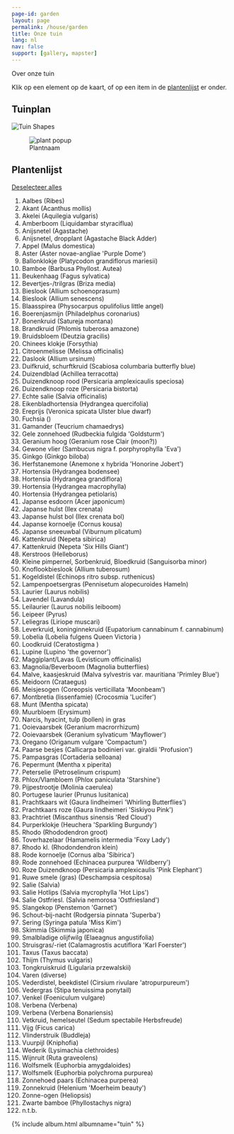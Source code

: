 ```yaml
---
page-id: garden
layout: page
permalink: /house/garden
title: Onze tuin
lang: nl
nav: false
support: [gallery, mapster]
---
```


Over onze tuin

Klik op een element op de kaart, of op een item in de <a href="#listheading">plantenlijst</a> er onder.

<div class="row">
<!-- responsive naast of onder elkaar -->

<div class="col">

<h2>Tuinplan</h2>

<img id="tuinplan" src="{{ '/assets/img/tuin/Tuinplanten.png' | relative_url }}" usemap="#tuin_map" alt="Tuin Shapes">

<!-- imagemap gemaakt met online free tool https://imagemap.org -->
<map name="tuin_map">

<!-- plantvak 1L -->

<area alt="96" coords="127,180,107,179,111,163,118,166,124,170,131,169,134,176" shape="poly" href="#"
onMouseOver="showpop(event,96);"
onMouseOut="hidepop(event);"
onMouseUp="togglepop(event,96);">

<area alt="34" coords="127,159,11" shape="circle" href="#"
onMouseOver="showpop(event,34);"
onMouseOut="hidepop(event);"
onMouseUp="togglepop(event,34);">

<area alt="63" coords="146,140,15" shape="circle" href="#"
onMouseOver="showpop(event,63);"
onMouseOut="hidepop(event);"
onMouseUp="togglepop(event,63);">

<area alt="34" coords="139,110,12" shape="circle" href="#"
onMouseOver="showpop(event,34);"
onMouseOut="hidepop(event);"
onMouseUp="togglepop(event,34);">

<area alt="19" coords="144,83,11" shape="circle" href="#"
onMouseOver="showpop(event,19);"
onMouseOut="hidepop(event);"
onMouseUp="togglepop(event,19);">

<area alt="30" coords="145,58,11" shape="circle" href="#"
onMouseOver="showpop(event,30);"
onMouseOut="hidepop(event);"
onMouseUp="togglepop(event,30);">

<area alt="4" coords="163,41,171,44,176,52,174,62,170,67,162,71,156,71,151,69,156,64,157,54,153,49,147,46,154,41" shape="poly" href="#"
onMouseOver="showpop(event,4);"
onMouseOut="hidepop(event);"
onMouseUp="togglepop(event,4);">

<area alt="65" coords="152,24,9" shape="circle" href="#"
onMouseOver="showpop(event,65);"
onMouseOut="hidepop(event);"
onMouseUp="togglepop(event,65);">

<area alt="112" coords="198,42,11" shape="circle" href="#"
onMouseOver="showpop(event,112);"
onMouseOut="hidepop(event);"
onMouseUp="togglepop(event,112);">

<area alt="97" coords="257,36,10" shape="circle" href="#"
onMouseOver="showpop(event,97);"
onMouseOut="hidepop(event);"
onMouseUp="togglepop(event,97);">

<area alt="61" coords="196,75,184,84,174,91,159,85,186,59,186,59" shape="poly" href="#"
onMouseOver="showpop(event,61);"
onMouseOut="hidepop(event);"
onMouseUp="togglepop(event,61);">

<area alt="8" coords="218,66,212,52,186,59,196,76" shape="poly" href="#"
onMouseOver="showpop(event,8);"
onMouseOut="hidepop(event);"
onMouseUp="togglepop(event,8);">

<area alt="18" coords="175,94,159,86,150,104,152,113,148,125,163,133,167,110,170,100" shape="poly" href="#"
onMouseOver="showpop(event,18);"
onMouseOut="hidepop(event);"
onMouseUp="togglepop(event,18);">

<area alt="23" coords="234,43,238,59,218,66,212,51,223,48,223,48" shape="poly" href="#"
onMouseOver="showpop(event,23);"
onMouseOut="hidepop(event);"
onMouseUp="togglepop(event,23);">

<area alt="16" href="#" coords="231,35,7" shape="circle"
onMouseOver="showpop(event,16);"
onMouseOut="hidepop(event);"
onMouseUp="togglepop(event,16);">

<area alt="58" href="#" coords="215,21,255,25,248,31,247,38,240,40,240,31,232,27,224,30" shape="poly"
onMouseOver="showpop(event,58);"
onMouseOut="hidepop(event);"
onMouseUp="togglepop(event,58);">

<area alt="32" href="#" coords="192,50,176,59,174,47,171,42,181,30,191,33,188,42" shape="poly"
onMouseOver="showpop(event,32);"
onMouseOut="hidepop(event);"
onMouseUp="togglepop(event,32);">

<area alt="83" href="#" coords="230,44,217,27,206,33,211,41,212,51" shape="poly"
onMouseOver="showpop(event,83);"
onMouseOut="hidepop(event);"
onMouseUp="togglepop(event,83);">

<area alt="8" href="#" coords="161,28,154,34,155,40,164,40,170,43,179,30" shape="poly"
onMouseOver="showpop(event,8);"
onMouseOut="hidepop(event);"
onMouseUp="togglepop(event,8;">

<area alt="26" href="#" coords="213,22,161,17,162,28,190,32,200,32,206,33,216,27" shape="poly"
onMouseOver="showpop(event,26);"
onMouseOut="hidepop(event);"
onMouseUp="togglepop(event,26);">

<area alt="36" coords="261,56,246,43,236,45,240,59" shape="poly" href="#"
onMouseOver="showpop(event,36);"
onMouseOut="hidepop(event);"
onMouseUp="togglepop(event,36);">

<!-- plantvak 1M -->

<area alt="7" coords="241,116,17" shape="circle" href="#"
onmouseover="showpop(event,7);"
onMouseOut="hidepop(event);"
onmouseup="togglepop(event,7);">

<area alt="70" coords="239,85,217,89,204,97,193,113,190,127,193,144,201,157,220,171,230,181,234,193,233,209,236,228,247,241,260,247,271,246,280,235,284,218,280,205,272,187,271,169,274,152,281,137,287,121,285,105,276,94,257,88,249,103,254,109,255,119,252,128,243,133,232,132,226,125,222,115,227,105,237,98,249,102,257,88,257,88,247,86" shape="poly" href="#"
onMouseOver="showpop(event,70);"
onMouseOut="hidepop(event);"
onMouseUp="togglepop(event,70);">

<!-- plantvak 1R -->

<area alt="37" coords="311,40,9" shape="circle" href="#"
onMouseOver="showpop(event,37);"
onMouseOut="hidepop(event);"
onMouseUp="togglepop(event,37);">

<area alt="37" coords="335,42,8" shape="circle" href="#"
onMouseOver="showpop(event,37);"
onMouseOut="hidepop(event);"
onMouseUp="togglepop(event,37);">

<area alt="37" coords="336,63,8" shape="circle" href="#"
onMouseOver="showpop(event,37);"
onMouseOut="hidepop(event);"
onMouseUp="togglepop(event,37);">

<area alt="103" coords="298,30,299,46,266,46,267,27" shape="poly" href="#"
onMouseOver="showpop(event,103);"
onMouseOut="hidepop(event);"
onMouseUp="togglepop(event,103);">

<area alt="22" coords="310,52,319,65,332,52,320,41" shape="poly" href="#"
onMouseOver="showpop(event,22);"
onMouseOut="hidepop(event);"
onMouseUp="togglepop(event,22);">

<area alt="34" coords="331,98,10" shape="circle" href="#"
onMouseOver="showpop(event,34);"
onMouseOut="hidepop(event);"
onMouseUp="togglepop(event,34);">

<area alt="85" coords="333,123,11" shape="circle" href="#"
onMouseOver="showpop(event,85);"
onMouseOut="hidepop(event);"
onMouseUp="togglepop(event,85);">

<area alt="101" coords="326,202,13" shape="circle" href="#"
onMouseOver="showpop(event,101);"
onMouseOut="hidepop(event);"
onMouseUp="togglepop(event,101);">

<area alt="75" coords="310,155,9" shape="circle" href="#"
onMouseOver="showpop(event,75);"
onMouseOut="hidepop(event);"
onMouseUp="togglepop(event,75);">

<area alt="110" href="#" coords="319,190,315,168,294,176,296,192,305,204,316,211,313,202,315,195" shape="poly"
onMouseOver="showpop(event,110);"
onMouseOut="hidepop(event);"
onMouseUp="togglepop(event,110);">

<area alt="3" href="#" coords="299,130,317,140,314,146,305,144,300,155,305,165,315,164,316,169,292,176,292,165,294,149" shape="poly"
onMouseOver="showpop(event,3);"
onMouseOut="hidepop(event);"
onMouseUp="togglepop(event,3);">

<area alt="46" href="#" coords="305,113,325,118,318,140,301,130" shape="poly"
onMouseOver="showpop(event,46);"
onMouseOut="hidepop(event);"
onMouseUp="togglepop(event,46);">

<area alt="79" href="#" coords="319,86,326,88,321,97,324,104,329,107,325,118,306,113" shape="poly"
onMouseOver="showpop(event,79);"
onMouseOut="hidepop(event);"
onMouseUp="togglepop(event,79);">

<area alt="78" href="#" coords="340,154,320,157,316,149,323,129,331,138,343,135" shape="poly"
onMouseOver="showpop(event,78);"
onMouseOut="hidepop(event);"
onMouseUp="togglepop(event,78);">

<area alt="103" href="#" coords="321,188,338,191,340,154,321,158,317,166" shape="poly"
onMouseOver="showpop(event,103);"
onMouseOut="hidepop(event);"
onMouseUp="togglepop(event,103);">

<!-- rechts van watermobile -->

<area alt="84" coords="318,243,300,253,310,263,317,260,320,250" shape="poly" href="#"
onMouseOver="showpop(event,84);"
onMouseOut="hidepop(event);"
onMouseUp="togglepop(event,84);">

<area alt="74" coords="210,251,7" shape="circle" href="#"
onMouseOver="showpop(event,74);"
onMouseOut="hidepop(event);"
onMouseUp="togglepop(event,74);">

<area alt="47" coords="191,226,190,244,203,249,209,242,217,244,222,244,216,237,204,230" shape="poly" href="#"
onMouseOver="showpop(event,47);"
onMouseOut="hidepop(event);"
onMouseUp="togglepop(event,47);">

<area alt="12" coords="212,267,236,269,232,256,223,246,220,249,218,256,212,261" shape="poly" href="#"
onMouseOver="showpop(event,12);"
onMouseOut="hidepop(event);"
onMouseUp="togglepop(event,12);">

<area alt="93" coords="187,261,210,264,209,258,204,255,201,251,189,247" shape="poly" href="#"
onMouseOver="showpop(event,93);"
onMouseOut="hidepop(event);"
onMouseUp="togglepop(event,93);">

<area alt="96" href="#" coords="344,67,343,95,338,88,324,86,321,70,327,67,332,71,340,71" shape="poly"
onMouseOver="showpop(event,96);"
onMouseOut="hidepop(event);"
onMouseUp="togglepop(event,96);">

<area alt="96" href="#" coords="329,108 342,101 341,119 326,116 " shape="poly"
onMouseOver="showpop(event,96);"
onMouseOut="hidepop(event);"
onMouseUp="togglepop(event,96);">

<!-- plantvak 2L -->

<area alt="15" href="#" coords="221,279,4" shape="circle"
onMouseOver="showpop(event,15);"
onMouseOut="hidepop(event);"
onMouseUp="togglepop(event,15);">

<area alt="15" href="#" coords="230,276,5" shape="circle"
onMouseOver="showpop(event,15);"
onMouseOut="hidepop(event);"
onMouseUp="togglepop(event,15);">

<area alt="111" href="#" coords="196,282,7" shape="circle"
onMouseOver="showpop(event,111);"
onMouseOut="hidepop(event);"
onMouseUp="togglepop(event,111);">

<area alt="51" href="#" coords="183,308,198,308,213,294,213,272,197,271,205,281,203,288,195,291,186,282" shape="poly"
onMouseOver="showpop(event,51);"
onMouseOut="hidepop(event);"
onMouseUp="togglepop(event,51);">

<area alt="32" href="#" coords="209,330,198,308,182,308,181,332,196,332" shape="poly"
onMouseOver="showpop(event,32);"
onMouseOut="hidepop(event);"
onMouseUp="togglepop(event,32);">

<area alt="3" href="#" coords="223,301,203,319,198,307,213,296" shape="poly"
onMouseOver="showpop(event,3);"
onMouseOut="hidepop(event);"
onMouseUp="togglepop(event,3);">

<area alt="47" href="#" coords="210,330,220,327,228,320,233,313,235,306,223,301,204,319" shape="poly"
onMouseOver="showpop(event,47);"
onMouseOut="hidepop(event);"
onMouseUp="togglepop(event,47);">

<area alt="8" href="#" coords="237,282,214,286,212,296,235,306" shape="poly"
onMouseOver="showpop(event,8);"
onMouseOut="hidepop(event);"
onMouseUp="togglepop(event,8);">

<area alt="15" href="#" coords="237,274,215,272,215,286,237,282" shape="poly"
onMouseOver="showpop(event,15);"
onMouseOut="hidepop(event);"
onMouseUp="togglepop(event,15);">

<!-- links van deur -->

<area alt="112" href="#" coords="218,363,11" shape="circle"
onMouseOver="showpop(event,112);"
onMouseOut="hidepop(event);"
onMouseUp="togglepop(event,112);">

<area alt="52" href="#" coords="181,359,181,366,206,367,206,357" shape="poly"
onMouseOver="showpop(event,52);"
onMouseOut="hidepop(event);"
onMouseUp="togglepop(event,52);">

<area alt="23" href="#" coords="250,369,233,357,233,368" shape="poly"
onMouseOver="showpop(event,23);"
onMouseOut="hidepop(event);"
onMouseUp="togglepop(event,23);">

<!-- plantvak 2R -->

<area alt="41" coords="302,265,9" shape="circle" href="#"
onMouseOver="showpop(event,41);"
onMouseOut="hidepop(event);"
onMouseUp="togglepop(event,41);">

<area alt="98" coords="328,246,7" shape="circle" href="#"
onMouseOver="showpop(event,98);"
onMouseOut="hidepop(event);"
onMouseUp="togglepop(event,98);">

<area alt="85" coords="327,285,12" shape="circle" href="#"
onMouseOver="showpop(event,85);"
onMouseOut="hidepop(event);"
onMouseUp="togglepop(event,85);">

<area alt="43" coords="281,363,7" shape="circle" href="#"
onMouseOver="showpop(event,43);"
onMouseOut="hidepop(event);"
onMouseUp="togglepop(event,43);">

<area alt="40" coords="338,349,333,355,334,365,337,375,343,371,347,363,345,352" shape="poly" href="#"
onMouseOver="showpop(event,40);"
onMouseOut="hidepop(event);"
onMouseUp="togglepop(event,40);">

<area alt="118" coords="334,264,333,257,312,261,309,274,319,274,328,271,336,274" shape="poly" href="#"
onMouseOver="showpop(event,118);"
onMouseOut="hidepop(event);"
onMouseUp="togglepop(event,118);">

<area alt="84" coords="317,245,297,254,313,259,329,257,321,252" shape="poly" href="#"
onMouseOver="showpop(event,84);"
onMouseOut="hidepop(event);"
onMouseUp="togglepop(event,84);">

<area alt="12" coords="280,271,290,261,296,274" shape="poly" href="#"
onMouseOver="showpop(event,12);"
onMouseOut="hidepop(event);"
onMouseUp="togglepop(event,12);">

<area alt="43" coords="280,285,7" shape="circle" href="#"
onMouseOver="showpop(event,43);"
onMouseOut="hidepop(event);"
onMouseUp="togglepop(event,43);">

<area alt="9" href="#" coords="278,312,287,313,293,318,302,307,306,298,288,295,288,294" shape="poly"
onMouseOver="showpop(event,9);"
onMouseOut="hidepop(event);"
onMouseUp="togglepop(event,9);">

<area alt="79" href="#" coords="302,279,290,293,307,296,315,279" shape="poly"
onMouseOver="showpop(event,79);"
onMouseOut="hidepop(event);"
onMouseUp="togglepop(event,79);">

<area alt="36" href="#" coords="322,296,315,314,302,311,312,290" shape="poly"
onMouseOver="showpop(event,36);"
onMouseOut="hidepop(event);"
onMouseUp="togglepop(event,36);">

<area alt="104" href="#" coords="337,310,318,314,324,300,336,296" shape="poly"
onMouseOver="showpop(event,104);"
onMouseOut="hidepop(event);"
onMouseUp="togglepop(event,104);">

<area alt="58" coords="338,318,338,331,324,328,319,312,337,307" shape="poly" href="#"
onMouseOver="showpop(event,58);"
onMouseOut="hidepop(event);"
onMouseUp="togglepop(event,58);">

<area alt="52" href="#" coords="304,344,302,373,317,373,316,343" shape="poly"
onMouseOver="showpop(event,52);"
onMouseOut="hidepop(event);"
onMouseUp="togglepop(event,52);">

<area alt="37" href="#" coords="333,356,319,356,319,374,336,374,333,366" shape="poly"
onMouseOver="showpop(event,37);"
onMouseOut="hidepop(event);"
onMouseUp="togglepop(event,37);">

<area alt="110" href="#" coords="337,331,325,330,319,341,319,355,333,355,334,347" shape="poly"
onMouseOver="showpop(event,110);"
onMouseOut="hidepop(event);"
onMouseUp="togglepop(event,110);">

<area alt="83" href="#" coords="291,357,287,371,302,372,302,358" shape="poly"
onMouseOver="showpop(event,83);"
onMouseOut="hidepop(event);"
onMouseUp="togglepop(event,83);">

<area alt="93" href="#" coords="289,329,275,343,289,357,303,358,303,344,296,340" shape="poly"
onMouseOver="showpop(event,93);"
onMouseOut="hidepop(event);"
onMouseUp="togglepop(event,93);">

<area alt="66" href="#" coords="265,301,278,305,270,315,267,325,272,332,282,334,275,343,259,325,259,316" shape="poly"
onMouseOver="showpop(event,66);"
onMouseOut="hidepop(event);"
onMouseUp="togglepop(event,66);">

<area alt="112" href="#" coords="280,323,10" shape="circle"
onMouseOver="showpop(event,112);"
onMouseOut="hidepop(event);"
onMouseUp="togglepop(event,112);">

<area alt="44" href="#" coords="307,327,16" shape="circle"
onMouseOver="showpop(event,44);"
onMouseOut="hidepop(event);"
onMouseUp="togglepop(event,44);">

<area alt="94" href="#" coords="272,282,264,301,279,305,300,277,287,276,288,282,283,288,276,287" shape="poly"
onMouseOver="showpop(event,94);"
onMouseOut="hidepop(event);"
onMouseUp="togglepop(event,94);">

<area alt="57" href="#" coords="262,351,276,343,259,324,258,338" shape="poly"
onMouseOver="showpop(event,57);"
onMouseOut="hidepop(event);"
onMouseUp="togglepop(event,57);">

<area alt="46" href="#" coords="272,367,273,360,280,355,288,357,276,344,261,351" shape="poly"
onMouseOver="showpop(event,46);"
onMouseOut="hidepop(event);"
onMouseUp="togglepop(event,46);">

<!-- plantvak 3L -->

<area alt="42" href="#" coords="108,378,7" shape="circle"
onMouseOver="showpop(event,42);"
onMouseOut="hidepop(event);"
onMouseUp="togglepop(event,42);">

<area alt="88" href="#" coords="155,385,7" shape="circle"
onMouseOver="showpop(event,88);"
onMouseOut="hidepop(event);"
onMouseUp="togglepop(event,88);">

<area alt="53" href="#" coords="178,380,7" shape="circle"
onMouseOver="showpop(event,53);"
onMouseOut="hidepop(event);"
onMouseUp="togglepop(event,53);">

<area alt="27" href="#" coords="199,385,7" shape="circle"
onMouseOver="showpop(event,27);"
onMouseOut="hidepop(event);"
onMouseUp="togglepop(event,27);">

<area alt="43" href="#" coords="247,379,7" shape="circle"
onMouseOver="showpop(event,43);"
onMouseOut="hidepop(event);"
onMouseUp="togglepop(event,43);">

<area alt="71" href="#" coords="130,377,118,375,114,384,106,387,111,398,128,389" shape="poly"
onMouseOver="showpop(event,71);"
onMouseOut="hidepop(event);"
onMouseUp="togglepop(event,71);">

<area alt="83" href="#" coords="117,409,112,398,129,391,131,408" shape="poly"
onMouseOver="showpop(event,83);"
onMouseOut="hidepop(event);"
onMouseUp="togglepop(event,83);">

<area alt="8" href="#" coords="131,390,133,409,140,410,146,392" shape="poly"
onMouseOver="showpop(event,8);"
onMouseOut="hidepop(event);"
onMouseUp="togglepop(event,8);">

<area alt="6" href="#" coords="164,410,148,393,143,409" shape="poly"
onMouseOver="showpop(event,6);"
onMouseOut="hidepop(event);"
onMouseUp="togglepop(event,6);">

<area alt="49" href="#" coords="181,410,183,402,172,401,162,393,155,396,167,410" shape="poly"
onMouseOver="showpop(event,49);"
onMouseOut="hidepop(event);"
onMouseUp="togglepop(event,49);">

<area alt="107" href="#" coords="171,387,164,392,165,398,173,401,181,400,187,398,188,391,182,387" shape="poly"
onMouseOver="showpop(event,107);"
onMouseOut="hidepop(event);"
onMouseUp="togglepop(event,107);">

<area alt="115" href="#" coords="205,402,9" shape="circle"
onMouseOver="showpop(event,115);"
onMouseOut="hidepop(event);"
onMouseUp="togglepop(event,115);">

<area alt="62" href="#" coords="184,370,182,375,186,380,184,385,192,386,193,379,200,378,200,371" shape="poly"
onMouseOver="showpop(event,62);"
onMouseOut="hidepop(event);"
onMouseUp="togglepop(event,62);">

<area alt="54" href="#" coords="255,413,253,437,273,438,275,425,274,412" shape="poly"
onMouseOver="showpop(event,54);"
onMouseOut="hidepop(event);"
onMouseUp="togglepop(event,54);">

<area alt="21" href="#" coords="247,388,255,412,274,411,270,401,259,382" shape="poly"
onMouseOver="showpop(event,21);"
onMouseOut="hidepop(event);"
onMouseUp="togglepop(event,21);">

<!-- plantvak 3R -->

<area alt="80" href="#" coords="335,431,8" shape="circle"
onMouseOver="showpop(event,80);"
onMouseOut="hidepop(event);"
onMouseUp="togglepop(event,80);">

<area alt="75" href="#" coords="328,390,8" shape="circle"
onMouseOver="showpop(event,75);"
onMouseOut="hidepop(event);"
onMouseUp="togglepop(event,75);">

<area alt="57" href="#" coords="297,391,303,378,277,376,285,385" shape="poly"
onMouseOver="showpop(event,57);"
onMouseOut="hidepop(event);"
onMouseUp="togglepop(event,57);">

<area alt="84" href="#" coords="320,391,298,388,297,392,315,396,321,400,324,396" shape="poly"
onMouseOver="showpop(event,84);"
onMouseOut="hidepop(event);"
onMouseUp="togglepop(event,84);">

<area alt="8" href="#" coords="324,380,303,378,299,388,319,391" shape="poly"
onMouseOver="showpop(event,8);"
onMouseOut="hidepop(event);"
onMouseUp="togglepop(event,8);">

<area alt="122" href="#" coords="328,410,341,410,342,424,328,422" shape="poly"
onMouseOver="showpop(event,122);"
onMouseOut="hidepop(event);"
onMouseUp="togglepop(event,122);">

<area alt="84" href="#" coords="308,436,319,434,326,429,328,434,333,439,315,438" shape="poly"
onMouseOver="showpop(event,84);"
onMouseOut="hidepop(event);"
onMouseUp="togglepop(event,84);">

<area alt="48" href="#" coords="340,394,324,400,327,411,342,410" shape="poly"
onMouseOver="showpop(event,48);"
onMouseOut="hidepop(event);"
onMouseUp="togglepop(event,48);">

<area alt="11" href="#" coords="314,481,309,485,299,476,294,470,290,459,289,449,294,443,300,438,304,438,336,438,332,445,301,443,294,459,301,469" shape="poly"
onMouseOver="showpop(event,11);"
onMouseOut="hidepop(event);"
onMouseUp="togglepop(event,11);">

<!-- plantvak 4L -->

<area alt="116" title="116" href="#" coords="97,424,83,419,79,425,70,427,68,440,91,447" shape="poly"
onMouseOver="showpop(event,116);"
onMouseOut="hidepop(event);"
onMouseUp="togglepop(event,116);">

<area alt="116" title="116" href="#" coords="52,637,38,634,51,556,65,559,56,595,53,615" shape="poly"
onMouseOver="showpop(event,116);"
onMouseOut="hidepop(event);"
onMouseUp="togglepop(event,116);">

<area alt="85" href="#" coords="70,474,13" shape="circle"
onMouseOver="showpop(event,85);"
onMouseOut="hidepop(event);"
onMouseUp="togglepop(event,85);">

<area alt="85" href="#" coords="67,494,12" shape="circle"
onMouseOver="showpop(event,85);"
onMouseOut="hidepop(event);"
onMouseUp="togglepop(event,85);">

<area alt="56" href="#" coords="72,386,66,427,76,426,83,415,84,400,81,388" shape="poly"
onMouseOver="showpop(event,56);"
onMouseOut="hidepop(event);"
onMouseUp="togglepop(event,56);">

<area alt="33" href="#" coords="97,424,98,409,97,392,87,380,77,376,76,384,85,391,85,406,84,418" shape="poly"
onMouseOver="showpop(event,33);"
onMouseOut="hidepop(event);"
onMouseUp="togglepop(event,33);">

<area alt="104" href="#" coords="52,554,64,558,79,499,74,503" shape="poly"
onMouseOver="showpop(event,104);"
onMouseOut="hidepop(event);"
onMouseUp="togglepop(event,104);">

<area alt="36" href="#" coords="50,557,73,506,65,507,57,501" shape="poly"
onMouseOver="showpop(event,36);"
onMouseOut="hidepop(event);"
onMouseUp="togglepop(event,36);">

<area alt="48" href="#" coords="68,440,91,448,85,465,66,459" shape="poly"
onMouseOver="showpop(event,48);"
onMouseOut="hidepop(event);"
onMouseUp="togglepop(event,48);">

<area alt="33" href="#" coords="54,694,56,680,55,663,52,647,50,635,36,633,29,675,39,678,45,684,45,690" shape="poly"
onMouseOver="showpop(event,33);"
onMouseOut="hidepop(event);"
onMouseUp="togglepop(event,33);">

<area alt="40" href="#" coords="22,719,37,714,48,706,55,695,44,690,39,696,33,697,26,693" shape="poly"
onMouseOver="showpop(event,40);"
onMouseOut="hidepop(event);"
onMouseUp="togglepop(event,40);">

<area alt="20" href="#" coords="35,686,8" shape="circle"
onMouseOver="showpop(event,20);"
onMouseOut="hidepop(event);"
onMouseUp="togglepop(event,20);">

<!-- plantvak 4M -->

<area alt="12" href="#" coords="215,461,215,451,252,449,251,457" shape="poly"
onMouseOver="showpop(event,12);"
onMouseOut="hidepop(event);"
onMouseUp="togglepop(event,12);">

<area alt="64" href="#" coords="273,442,264,458,264,458,251,457,252,441" shape="poly"
onMouseOver="showpop(event,64);"
onMouseOut="hidepop(event);"
onMouseUp="togglepop(event,64);">

<area alt="78" href="#" coords="233,438,235,450,214,451,214,437" shape="poly"
onMouseOver="showpop(event,78);"
onMouseOut="hidepop(event);"
onMouseUp="togglepop(event,78);">

<area alt="3" href="#" coords="252,439,251,448,234,450,233,439" shape="poly"
onMouseOver="showpop(event,3);"
onMouseOut="hidepop(event);"
onMouseUp="togglepop(event,3);">

<area alt="98" href="#" coords="225,485,7" shape="circle"
onMouseOver="showpop(event,98);"
onMouseOut="hidepop(event);"
onMouseUp="togglepop(event,98);">

<area alt="5" href="#" coords="245,495,241,476,229,478,234,487,232,494" shape="poly"
onMouseOver="showpop(event,5);"
onMouseOut="hidepop(event);"
onMouseUp="togglepop(event,5);">

<area alt="110" href="#" coords="261,497,264,476,244,474,246,496" shape="poly"
onMouseOver="showpop(event,110);"
onMouseOut="hidepop(event);"
onMouseUp="togglepop(event,110);">

<area alt="79" href="#" coords="281,481,274,497,262,495,266,476" shape="poly"
onMouseOver="showpop(event,79);"
onMouseOut="hidepop(event);"
onMouseUp="togglepop(event,79);">

<area alt="48" href="#" coords="306,510,301,499,294,489,284,482,276,497,288,496,298,506,299,512" shape="poly"
onMouseOver="showpop(event,48);"
onMouseOut="hidepop(event);"
onMouseUp="togglepop(event,48);">

<area alt="57" href="#" coords="286,573,272,572,272,558,289,557,297,559,292,567" shape="poly"
onMouseOver="showpop(event,57);"
onMouseOut="hidepop(event);"
onMouseUp="togglepop(event,57);">

<area alt="40" href="#" coords="292,545,273,535,272,559,288,557" shape="poly"
onMouseOver="showpop(event,40);"
onMouseOut="hidepop(event);"
onMouseUp="togglepop(event,40);">

<area alt="29" href="#" coords="307,519,307,531,303,545,299,558,288,555,292,545,273,535,273,522,280,529,286,535,294,532,297,521,297,510,305,508" shape="poly"
onMouseOver="showpop(event,29);"
onMouseOut="hidepop(event);"
onMouseUp="togglepop(event,29);">

<area alt="121" href="#" coords="276,515,277,525,283,532,292,532,295,523,297,513,294,503,291,497,285,495,280,498,277,507" shape="poly"
onMouseOver="showpop(event,121);"
onMouseOut="hidepop(event);"
onMouseUp="togglepop(event,121);">

<!-- plantvak 4R -->

<area alt="55" href="#" coords="342,478,347,466,348,452,345,443,340,437,334,441,331,449,331,466,335,477" shape="poly"
onMouseOver="showpop(event,55);"
onMouseOut="hidepop(event);"
onMouseUp="togglepop(event,55);">

<area alt="80" href="#" coords="342,489,7" shape="circle"
onMouseOver="showpop(event,80);"
onMouseOut="hidepop(event);"
onMouseUp="togglepop(event,80);">

<area alt="57" href="#" coords="326,519,333,519,333,507,337,495,332,488,322,491,319,499" shape="poly"
onMouseOver="showpop(event,57);"
onMouseOut="hidepop(event);"
onMouseUp="togglepop(event,57);">

<area alt="55" href="#" coords="342,536,348,528,350,510,345,493,336,494,334,511,332,521,335,531" shape="poly"
onMouseOver="showpop(event,55);"
onMouseOut="hidepop(event);"
onMouseUp="togglepop(event,55);">

<area alt="10" href="#" coords="336,542,330,549,329,562,331,574,338,582,344,575,348,562,346,549,342,542" shape="poly"
onMouseOver="showpop(event,10);"
onMouseOut="hidepop(event);"
onMouseUp="togglepop(event,10);">

<area alt="11" href="#" coords="357,655,355,547,346,548,347,655" shape="poly"
onMouseOver="showpop(event,11);"
onMouseOut="hidepop(event);"
onMouseUp="togglepop(event,11);">

<area alt="117" href="#" coords="321,579,312,569,323,549,327,537,326,523,332,521,339,537,331,542,328,553,328,564,332,575" shape="poly"
onMouseOver="showpop(event,117);"
onMouseOut="hidepop(event);"
onMouseUp="togglepop(event,117);">

<area alt="106" href="#" coords="309,610,321,602,340,607,340,637,318,640" shape="poly"
onMouseOver="showpop(event,106);"
onMouseOut="hidepop(event);"
onMouseUp="togglepop(event,106);">

<area alt="32" href="#" coords="320,580,332,575,339,582,340,609,320,601" shape="poly"
onMouseOver="showpop(event,32);"
onMouseOut="hidepop(event);"
onMouseUp="togglepop(event,32);">

<!-- plantvak 5M -->

<area alt="42" href="#" coords="101,497,7" shape="circle"
onMouseOver="showpop(event,42);"
onMouseOut="hidepop(event);"
onMouseUp="togglepop(event,42);">

<area alt="85" href="#" coords="94,581,13" shape="circle"
onMouseOver="showpop(event,85);"
onMouseOut="hidepop(event);"
onMouseUp="togglepop(event,85);">

<area alt="85" href="#" coords="94,599,12" shape="circle"
onMouseOver="showpop(event,85);"
onMouseOut="hidepop(event);"
onMouseUp="togglepop(event,85);">

<area alt="85" href="#" coords="91,656,10" shape="circle"
onMouseOver="showpop(event,85);"
onMouseOut="hidepop(event);"
onMouseUp="togglepop(event,85);">

<area alt="87" href="#" coords="115,679,7" shape="circle"
onMouseOver="showpop(event,87);"
onMouseOut="hidepop(event);"
onMouseUp="togglepop(event,87);">

<area alt="104" href="#" coords="103,551,95,555,88,562,84,572,92,566,101,569" shape="poly"
onMouseOver="showpop(event,104);"
onMouseOut="hidepop(event);"
onMouseUp="togglepop(event,104);">

<area alt="104" href="#" coords="73,627,90,627,91,610,81,603,75,604" shape="poly"
onMouseOver="showpop(event,104);"
onMouseOut="hidepop(event);"
onMouseUp="togglepop(event,104);">

<area alt="25" href="#" coords="99,647,100,609,90,611,90,642" shape="poly"
onMouseOver="showpop(event,25);"
onMouseOut="hidepop(event);"
onMouseUp="togglepop(event,25);">

<area alt="117" href="#" coords="81,578,74,605,81,600,85,588" shape="poly"
onMouseOver="showpop(event,117);"
onMouseOut="hidepop(event);"
onMouseUp="togglepop(event,117);">

<area alt="48" href="#" coords="77,661,82,659,81,650,85,645,90,644,90,627,72,626,72,642,74,653" shape="poly"
onMouseOver="showpop(event,48);"
onMouseOut="hidepop(event);"
onMouseUp="togglepop(event,48);">

<area alt="71" href="#" coords="107,684,108,674,98,673,98,663,90,665,83,662,81,659,77,662,83,671,94,679" shape="poly"
onMouseOver="showpop(event,71);"
onMouseOut="hidepop(event);"
onMouseUp="togglepop(event,71);">

<!-- plantvak 5R -->

<area alt="57" href="#" coords="272,602,286,603,294,622,270,627" shape="poly"
onMouseOver="showpop(event,57);"
onMouseOut="hidepop(event);"
onMouseUp="togglepop(event,57);">

<area alt="114" href="#" coords="283,668,292,671,296,659,299,639,294,621,282,624" shape="poly"
onMouseOver="showpop(event,114);"
onMouseOut="hidepop(event);"
onMouseUp="togglepop(event,114);">

<area alt="71" href="#" coords="270,665,269,680,262,680,266,687,264,691,272,690,283,684,288,677,292,671,283,668" shape="poly"
onMouseOver="showpop(event,71);"
onMouseOut="hidepop(event);"
onMouseUp="togglepop(event,71);">

<area alt="80" href="#" coords="276,646,6" shape="circle"
onMouseOver="showpop(event,80);"
onMouseOut="hidepop(event);"
onMouseUp="togglepop(event,80);">

<area alt="2" href="#" coords="283,668,269,666,270,650,276,652,281,649,282,642,277,640,270,641,270,626,282,625" shape="poly"
onMouseOver="showpop(event,2);"
onMouseOut="hidepop(event);"
onMouseUp="togglepop(event,2);">

<area alt="87" href="#" coords="259,686,7" shape="circle"
onMouseOver="showpop(event,87);"
onMouseOut="hidepop(event);"
onMouseUp="togglepop(event,87);">

<!-- plantvak 6M -->

<area alt="35" href="#" coords="202,745,11" shape="circle"
onMouseOver="showpop(event,35);"
onMouseOut="hidepop(event);"
onMouseUp="togglepop(event,35);">

<area alt="43" href="#" coords="99,712,6" shape="circle"
onMouseOver="showpop(event,43);"
onMouseOut="hidepop(event);"
onMouseUp="togglepop(event,43);">

<area alt="75" href="#" coords="181,735,7" shape="circle"
onMouseOver="showpop(event,75);"
onMouseOut="hidepop(event);"
onMouseUp="togglepop(event,75);">

<area alt="75" href="#" coords="161,722,7" shape="circle"
onMouseOver="showpop(event,75);"
onMouseOut="hidepop(event);"
onMouseUp="togglepop(event,75);">

<area alt="106" href="#" coords="176,711,7" shape="circle"
onMouseOver="showpop(event,106);"
onMouseOut="hidepop(event);"
onMouseUp="togglepop(event,106);">

<area alt="106" href="#" coords="219,720,7" shape="circle"
onMouseOver="showpop(event,106);"
onMouseOut="hidepop(event);"
onMouseUp="togglepop(event,106);">

<area alt="106" href="#" coords="122,735,7" shape="circle"
onMouseOver="showpop(event,106);"
onMouseOut="hidepop(event);"
onMouseUp="togglepop(event,106);">

<area alt="106" href="#" coords="242,741,7" shape="circle"
onMouseOver="showpop(event,106);"
onMouseOut="hidepop(event);"
onMouseUp="togglepop(event,106);">

<area alt="69" href="#" coords="252,719,6" shape="circle"
onMouseOver="showpop(event,69;"
onMouseOut="hidepop(event);"
onMouseUp="togglepop(event,69);">

<area alt="69" href="#" coords="132,721,7" shape="circle"
onMouseOver="showpop(event,69;"
onMouseOut="hidepop(event);"
onMouseUp="togglepop(event,69);">

<!-- plantvak 6R -->

<area alt="86" href="#" coords="345,815,12" shape="circle"
onMouseOver="showpop(event,86);"
onMouseOut="hidepop(event);"
onMouseUp="togglepop(event,86);">

<area alt="1" href="#" coords="350,721,8" shape="circle"
onMouseOver="showpop(event,1);"
onMouseOut="hidepop(event);"
onMouseUp="togglepop(event,1);">

<area alt="80" href="#" coords="349,700,10" shape="circle"
onMouseOver="showpop(event,80);"
onMouseOut="hidepop(event);"
onMouseUp="togglepop(event,80);">

<area alt="28" href="#" coords="351,769,13" shape="circle"
onMouseOver="showpop(event,28);"
onMouseOut="hidepop(event);"
onMouseUp="togglepop(event,28);">

<area alt="71" href="#" coords="308,828,301,795,359,789,360,807,350,800,335,803,332,814,340,827" shape="poly"
onMouseOver="showpop(event,71);"
onMouseOut="hidepop(event);"
onMouseUp="togglepop(event,71);">

<area alt="94" href="#" coords="289,771,335,766,339,778,359,787,299,794" shape="poly"
onMouseOver="showpop(event,94);"
onMouseOut="hidepop(event);"
onMouseUp="togglepop(event,94);">

<area alt="51" href="#" coords="282,750,356,745,358,756,347,753,335,764,290,771" shape="poly"
onMouseOver="showpop(event,51);"
onMouseOut="hidepop(event);"
onMouseUp="togglepop(event,51);">

<area alt="52" href="#" coords="283,718,279,731,281,750,356,745,356,728,344,727,339,720" shape="poly"
onMouseOver="showpop(event,52);"
onMouseOut="hidepop(event);"
onMouseUp="togglepop(event,52);">

<area alt="69" href="#" coords="315,717,283,716,304,683,321,687" shape="poly"
onMouseOver="showpop(event,69);"
onMouseOut="hidepop(event);"
onMouseUp="togglepop(event,69);">

<area alt="32" href="#" coords="316,718,322,687,341,690,340,704,347,711,341,718" shape="poly"
onMouseOver="showpop(event,32);"
onMouseOut="hidepop(event);"
onMouseUp="togglepop(event,32);">

<area alt="9" href="#" coords="316,640,339,637,338,689,305,682,314,667,318,652" shape="poly"
onMouseOver="showpop(event,9);"
onMouseOut="hidepop(event);"
onMouseUp="togglepop(event,9);">

<!-- plantvak 7M -->

<area alt="54" href="#" coords="99,827,180,828,187,835,99,839" shape="poly"
onMouseOver="showpop(event,54);"
onMouseOut="hidepop(event);"
onMouseUp="togglepop(event,54);">

<area alt="57" href="#" coords="112,768,89,781,90,749" shape="poly"
onMouseOver="showpop(event,57);"
onMouseOut="hidepop(event);"
onMouseUp="togglepop(event,57);">

<area alt="103" href="#" coords="98,827,124,825,116,818,108,812,111,802,92,811,94,819" shape="poly"
onMouseOver="showpop(event,103);"
onMouseOut="hidepop(event);"
onMouseUp="togglepop(event,103);">

<area alt="94" href="#" coords="89,779,88,792,91,811,111,800,100,775" shape="poly"
onMouseOver="showpop(event,94);"
onMouseOut="hidepop(event);"
onMouseUp="togglepop(event,94);">

<area alt="112" href="#" coords="192,824,12" shape="circle"
onMouseOver="showpop(event,112);"
onMouseOut="hidepop(event);"
onMouseUp="togglepop(event,112);">

<area alt="37" href="#" coords="270,816,19" shape="circle"
onMouseOver="showpop(event,37);"
onMouseOut="hidepop(event);"
onMouseUp="togglepop(event,37);">

<area alt="43" href="#" coords="265,768,7" shape="circle"
onMouseOver="showpop(event,43);"
onMouseOut="hidepop(event);"
onMouseUp="togglepop(event,43);">

<area alt="51" href="#" coords="259,785,7" shape="circle"
onMouseOver="showpop(event,51);"
onMouseOut="hidepop(event);"
onMouseUp="togglepop(event,51);">

<area alt="6" href="#" coords="248,807,6" shape="circle"
onMouseOver="showpop(event,6);"
onMouseOut="hidepop(event);"
onMouseUp="togglepop(event,6);">

<area alt="69" href="#" coords="229,810,7" shape="circle"
onMouseOver="showpop(event,69);"
onMouseOut="hidepop(event);"
onMouseUp="togglepop(event,69);">

<area alt="6" href="#" coords="210,810,7" shape="circle"
onMouseOver="showpop(event,6);"
onMouseOut="hidepop(event);"
onMouseUp="togglepop(event,6);">

<area alt="23" href="#" coords="225,784,235,800,200,806,198,794" shape="poly"
onMouseOver="showpop(event,23);"
onMouseOut="hidepop(event);"
onMouseUp="togglepop(event,23);">

<area alt="106" href="#" coords="193,801,7" shape="circle"
onMouseOver="showpop(event,106);"
onMouseOut="hidepop(event);"
onMouseUp="togglepop(event,106);">

<area alt="106" href="#" coords="161,801,6" shape="circle"
onMouseOver="showpop(event,106);"
onMouseOut="hidepop(event);"
onMouseUp="togglepop(event,106);">

<area alt="54" href="#" coords="111,768,98,776,107,789,127,779" shape="poly"
onMouseOver="showpop(event,54);"
onMouseOut="hidepop(event);"
onMouseUp="togglepop(event,54);">

<area alt="106" href="#" coords="236,786,7" shape="circle"
onMouseOver="showpop(event,106);"
onMouseOut="hidepop(event);"
onMouseUp="togglepop(event,106);">

<area alt="6" href="#" coords="139,808,7" shape="circle"
onMouseOver="showpop(event,6);"
onMouseOut="hidepop(event);"
onMouseUp="togglepop(event,6);">

<area alt="106" href="#" coords="129,787,7" shape="circle"
onMouseOver="showpop(event,106);"
onMouseOut="hidepop(event);"
onMouseUp="togglepop(event,106);">

<area alt="51" href="#" coords="116,793,7" shape="circle"
onMouseOver="showpop(event,51);"
onMouseOut="hidepop(event);"
onMouseUp="togglepop(event,51);">

<area alt="45" href="#" coords="122,812,11" shape="circle"
onMouseOver="showpop(event,45);"
onMouseOut="hidepop(event);"
onMouseUp="togglepop(event,45);">

<area alt="94" href="#" coords="139,786,130,798,153,806,155,793" shape="poly"
onMouseOver="showpop(event,94);"
onMouseOut="hidepop(event);"
onMouseUp="togglepop(event,94);">

</map>

<!-- popup div. contents updated via Javascript -->
<div id="popup" class="popup" onMouseUp="showpop(event, 122);">
  <figure><img id="plant_image" src='{{ "/assets/img/tuin/122.jpg" | relative_url }}' alt="plant popup">
<figcaption id="popuptitle" class="kleiner">Plantnaam</figcaption></figure>
</div>

</div>

<div class="col-8">
<h2 id="listheading">Plantenlijst</h2>

<a href="#" id="clearAll">Deselecteer alles</a>

<ol id="plantlijst">
<li class="plant" data-id="1">Aalbes (Ribes)</li>
<li class="plant" data-id="2">Akant (Acanthus mollis)</li>
<li class="plant" data-id="3">Akelei (Aquilegia vulgaris)</li>
<li class="plant" data-id="4">Amberboom (Liquidambar styraciflua)</li>
<li class="plant" data-id="5">Anijsnetel (Agastache)</li>
<li class="plant" data-id="6">Anijsnetel, dropplant (Agastache Black Adder)</li>
<li class="plant" data-id="7">Appel (Malus domestica)</li>
<li class="plant" data-id="8">Aster (Aster novae-angliae 'Purple Dome')</li>
<li class="plant" data-id="9">Ballonklokje (Platycodon grandiflorus mariesii)</li>
<li class="plant" data-id="10">Bamboe (Barbusa Phyllost. Autea)</li>
<li class="plant" data-id="11">Beukenhaag (Fagus sylvatica)</li>
<li class="plant" data-id="12">Bevertjes-/trilgras (Briza media)</li>
<li class="plant" data-id="13">Bieslook (Allium schoenoprasum)</li>
<li class="plant" data-id="14">Bieslook (Allium senescens)</li>
<li class="plant" data-id="15">Blaasspirea (Physocarpus opulifolius little angel)</li>
<li class="plant" data-id="16">Boerenjasmijn (Philadelphus coronarius)</li>
<li class="plant" data-id="17">Bonenkruid (Satureja montana)</li>
<li class="plant" data-id="18">Brandkruid (Phlomis tuberosa amazone)</li>
<li class="plant" data-id="19">Bruidsbloem (Deutzia gracilis)</li>
<li class="plant" data-id="20">Chinees klokje (Forsythia)</li>
<li class="plant" data-id="21">Citroenmelisse (Melissa officinalis)</li>
<li class="plant" data-id="22">Daslook (Allium ursinum)</li>
<li class="plant" data-id="23">Duifkruid, schurftkruid (Scabiosa columbaria butterfly blue)</li>
<li class="plant" data-id="24">Duizendblad (Achillea terracotta)</li>
<li class="plant" data-id="25">Duizendknoop rood (Persicaria amplexicaulis speciosa)</li>
<li class="plant" data-id="26">Duizendknoop roze (Persicaria bistorta)</li>
<li class="plant" data-id="27">Echte salie (Salvia officinalis)</li>
<li class="plant" data-id="28">Eikenbladhortensia (Hydrangea quercifolia)</li>
<li class="plant" data-id="29">Ereprijs (Veronica spicata Ulster blue dwarf)</li>
<li class="plant" data-id="30">Fuchsia ()</li>
<li class="plant" data-id="31">Gamander (Teucrium chamaedrys)</li>
<li class="plant" data-id="32">Gele zonnehoed (Rudbeckia fulgida 'Goldsturm')</li>
<li class="plant" data-id="33">Geranium hoog (Geranium rose Clair (moon?))</li>
<li class="plant" data-id="34">Gewone vlier (Sambucus nigra f. porphyrophylla 'Eva')</li>
<li class="plant" data-id="35">Ginkgo (Ginkgo biloba)</li>
<li class="plant" data-id="36">Herfstanemone (Anemone x hybrida 'Honorine Jobert')</li>
<li class="plant" data-id="37">Hortensia (Hydrangea bodensee)</li>
<li class="plant" data-id="38">Hortensia (Hydrangea grandiflora)</li>
<li class="plant" data-id="39">Hortensia (Hydrangea macrophylla)</li>
<li class="plant" data-id="40">Hortensia (Hydrangea petiolaris)</li>
<li class="plant" data-id="41">Japanse esdoorn (Acer japonicum)</li>
<li class="plant" data-id="42">Japanse hulst (Ilex crenata)</li>
<li class="plant" data-id="43">Japanse hulst bol (Ilex crenata bol)</li>
<li class="plant" data-id="44">Japanse kornoelje (Cornus kousa)</li>
<li class="plant" data-id="45">Japanse sneeuwbal (Viburnum plicatum)</li>
<li class="plant" data-id="46">Kattenkruid (Nepeta sibirica)</li>
<li class="plant" data-id="47">Kattenkruid (Nepeta 'Six Hills Giant')</li>
<li class="plant" data-id="48">Kerstroos (Helleborus)</li>
<li class="plant" data-id="49">Kleine pimpernel, Sorbenkruid, Bloedkruid (Sanguisorba minor)</li>
<li class="plant" data-id="50">Knoflookbieslook (Allium tuberosum)</li>
<li class="plant" data-id="51">Kogeldistel (Echinops ritro subsp. ruthenicus)</li>
<li class="plant" data-id="52">Lampenpoetsergras (Pennisetum alopecuroides Hameln)</li>
<li class="plant" data-id="53">Laurier (Laurus nobilis)</li>
<li class="plant" data-id="54">Lavendel (Lavandula)</li>
<li class="plant" data-id="55">Leilaurier (Laurus nobilis leiboom)</li>
<li class="plant" data-id="56">Leipeer (Pyrus)</li>
<li class="plant" data-id="57">Leliegras (Liriope muscari)</li>
<li class="plant" data-id="58">Leverkruid, koninginnekruid (Eupatorium cannabinum f. cannabinum)</li>
<li class="plant" data-id="59">Lobelia (Lobelia fulgens Queen Victoria )</li>
<li class="plant" data-id="60">Loodkruid (Ceratostigma )</li>
<li class="plant" data-id="61">Lupine (Lupino 'the governor')</li>
<li class="plant" data-id="62">Maggiplant/Lavas (Levisticum officinalis)</li>
<li class="plant" data-id="63">Magnolia/Beverboom (Magnolia butterflies)</li>
<li class="plant" data-id="64">Malve, kaasjeskruid (Malva sylvestris var. mauritiana 'Primley Blue')</li>
<li class="plant" data-id="65">Meidoorn (Crataegus)</li>
<li class="plant" data-id="66">Meisjesogen (Coreopsis verticillata 'Moonbeam')</li>
<li class="plant" data-id="67">Montbretia (lissenfamie) (Crocosmia 'Lucifer')</li>
<li class="plant" data-id="68">Munt (Mentha spicata)</li>
<li class="plant" data-id="69">Muurbloem (Erysimum)</li>
<li class="plant" data-id="70">Narcis, hyacint, tulp (bollen) in gras</li>
<li class="plant" data-id="71">Ooievaarsbek (Geranium macrorrhizum)</li>
<li class="plant" data-id="72">Ooievaarsbek (Geranium sylvaticum 'Mayflower')</li>
<li class="plant" data-id="73">Oregano (Origanum vulgare 'Compactum')</li>
<li class="plant" data-id="74">Paarse besjes (Callicarpa bodinieri var. giraldii 'Profusion')</li>
<li class="plant" data-id="75">Pampasgras (Cortaderia selloana)</li>
<li class="plant" data-id="76">Pepermunt (Mentha x piperita)</li>
<li class="plant" data-id="77">Peterselie (Petroselinum crispum)</li>
<li class="plant" data-id="78">Phlox/Vlambloem (Phlox paniculata 'Starshine')</li>
<li class="plant" data-id="79">Pijpestrootje (Molinia caerulea)</li>
<li class="plant" data-id="80">Portugese laurier (Prunus lusitanica)</li>
<li class="plant" data-id="81">Prachtkaars wit (Gaura lindheimeri 'Whirling Butterflies')</li>
<li class="plant" data-id="82">Prachtkaars roze (Gaura lindheimeri 'Siskiyou Pink')</li>
<li class="plant" data-id="83">Prachtriet (Miscanthus sinensis 'Red Cloud')</li>
<li class="plant" data-id="84">Purperklokje (Heuchera 'Sparkling Burgundy')</li>
<li class="plant" data-id="85">Rhodo (Rhododendron groot)</li>
<li class="plant" data-id="86">Toverhazelaar (Hamamelis intermedia 'Foxy Lady')</li>
<li class="plant" data-id="87">Rhodo kl. (Rhodondendron klein)</li>
<li class="plant" data-id="88">Rode kornoelje (Cornus alba 'Sibirica')</li>
<li class="plant" data-id="89">Rode zonnehoed (Echinacea purpurea 'Wildberry')</li>
<li class="plant" data-id="90">Roze Duizendknoop (Persicaria amplexicaulis 'Pink Elephant')</li>
<li class="plant" data-id="91">Ruwe smele (gras) (Deschampsia cespitosa)</li>
<li class="plant" data-id="92">Salie (Salvia)</li>
<li class="plant" data-id="93">Salie Hotlips (Salvia mycrophylla 'Hot Lips')</li>
<li class="plant" data-id="94">Salie Ostfriesl. (Salvia nemorosa 'Ostfriesland')</li>
<li class="plant" data-id="95">Slangekop (Penstemon 'Garnet')</li>
<li class="plant" data-id="96">Schout-bij-nacht (Rodgersia pinnata 'Superba')</li>
<li class="plant" data-id="97">Sering (Syringa patula 'Miss Kim')</li>
<li class="plant" data-id="98">Skimmia (Skimmia japonica)</li>
<li class="plant" data-id="99">Smalbladige olijfwilg (Elaeagnus angustifolia)</li>
<li class="plant" data-id="100">Struisgras/-riet (Calamagrostis acutiflora 'Karl Foerster')</li>
<li class="plant" data-id="101">Taxus (Taxus baccata)</li>
<li class="plant" data-id="102">Thijm (Thymus vulgaris)</li>
<li class="plant" data-id="103">Tongkruiskruid (Ligularia przewalskii)</li>
<li class="plant" data-id="104">Varen (diverse)</li>
<li class="plant" data-id="105">Vederdistel, beekdistel (Cirsium rivulare 'atropurpureum')</li>
<li class="plant" data-id="106">Vedergras (Stipa tenuissima ponytail)</li>
<li class="plant" data-id="107">Venkel (Foeniculum vulgare)</li>
<li class="plant" data-id="108">Verbena (Verbena)</li>
<li class="plant" data-id="109">Verbena (Verbena Bonariensis)</li>
<li class="plant" data-id="110">Vetkruid, hemelseutel (Sedum spectabile Herbsfreude)</li>
<li class="plant" data-id="111">Vijg (Ficus carica)</li>
<li class="plant" data-id="112">Vlinderstruik (Buddleja)</li>
<li class="plant" data-id="113">Vuurpijl (Kniphofia)</li>
<li class="plant" data-id="114">Wederik (Lysimachia clethroides)</li>
<li class="plant" data-id="115">Wijnruit (Ruta graveolens)</li>
<li class="plant" data-id="116">Wolfsmelk (Euphorbia amygdaloides)</li>
<li class="plant" data-id="117">Wolfsmelk (Euphorbia polychroma purpurea)</li>
<li class="plant" data-id="118">Zonnehoed paars (Echinacea purperea)</li>
<li class="plant" data-id="119">Zonnekruid (Helenium 'Moerheim beauty')</li>
<li class="plant" data-id="120">Zonne-ogen (Heliopsis)</li>
<li class="plant" data-id="121">Zwarte bamboe (Phyllostachys nigra)</li>
<li class="plant" data-id="122">n.t.b.</li>
</ol>
</div>

</div><!-- end of row -->

<!-- simply so (by Jimmy_Xiao) -->

{% include album.html albumname="tuin" %}

<script>
  // loaded at end of body
  
  $(document).ready(function () {
    //console.log("Ready1");
    nodeListPlants = document.querySelectorAll('li');
    var img = $('#tuinplan'),
      list = $('#plantlijst');

    // bind selection of a data-id to the UL we created. The "listSelectedClass"
    // option causes the class "selected" to be added or removed
    // from the element in "plantlijst" whose "data-id" attribute has a value
    // matching the mapKey for the selected area.
    
    img.mapster({
      mapKey: 'alt',
      boundList: list.find('li'),
      listKey: 'data-id',
      listSelectedClass: 'selected',
      singleSelect: true
    });
    
    // bind click event on list
    $(document).on('click','#plantlijst li',function(e) {
      var el = $(e.target);
      el.toggleClass('selected');
      //debugger;
      img.mapster('set',null,el.attr('data-id')); 
      // changing selections manually doesn't result in the plantlijst
      // being fired, we still have to set the data-id on the list item
       
    }).on('click','#clearAll',function(e) {
      img.mapster('set',false,img.mapster('get'));
      hidepop(e);
    });

    //console.log("Ready2");
  });
</script>
